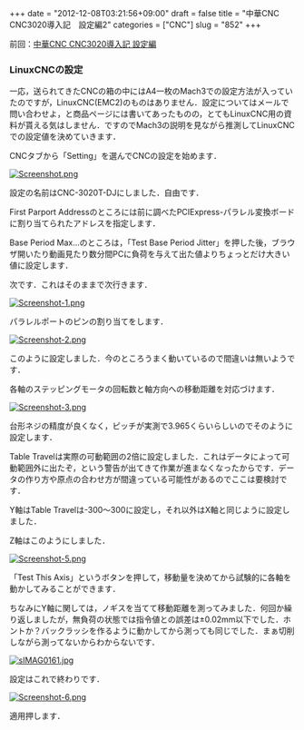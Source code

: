 +++
date = "2012-12-08T03:21:56+09:00"
draft = false
title = "中華CNC CNC3020導入記　設定編2"
categories = ["CNC"]
slug = "852"
+++

前回：<a title="中華CNC CNC3020導入記 設定編" href="http://blog.syundo.org/2012/11/14/%E4%B8%AD%E8%8F%AFcnc-cnc3020%E5%B0%8E%E5%85%A5%E8%A8%98%E3%80%80%E8%A8%AD%E5%AE%9A%E7%B7%A8/" target="_blank">中華CNC CNC3020導入記 設定編</a>

<h3>LinuxCNCの設定</h3>

一応，送られてきたCNCの箱の中にはA4一枚のMach3での設定方法が入っていたのですが，LinuxCNC(EMC2)のものはありません．設定についてはメールで問い合わせよ，と商品ページには書いてあったものの，とてもLinuxCNC用の資料が貰える気はしません．ですのでMach3の説明を見ながら推測してLinuxCNCでの設定値を決めていきます．



CNCタブから「Setting」を選んでCNCの設定を始めます．

<a href="/images/miconplus/fig/Screenshot.png"><img src="/images/miconplus/fig/Screenshots.png" alt="Screenshot.png"   border="0" /></a>

設定の名前はCNC-3020T-DJにしました．自由です．

First Parport Addressのところには前に調べたPCIExpress-パラレル変換ボードに割り当てられたアドレスを指定します．

Base Period Max…のところは，「Test Base Period Jitter」を押した後，ブラウザ開いたり動画見たり数分間PCに負荷を与えて出た値よりちょっとだけ大きい値に設定します．



次です．これはそのままで次行きます．

<a href="/images/miconplus/fig/Screenshot-1.png"><img src="/images/miconplus/fig/Screenshot-1s.png" alt="Screenshot-1.png"   border="0" /></a>

パラレルポートのピンの割り当てをします．

<a href="/images/miconplus/fig/Screenshot-2.png"><img src="/images/miconplus/fig/Screenshot-2s.png" alt="Screenshot-2.png"   border="0" /></a>

このように設定しました．今のところうまく動いているので間違いは無いようです．

各軸のステッピングモータの回転数と軸方向への移動距離を対応づけます．

<a href="/images/miconplus/fig/Screenshot-3.png"><img src="/images/miconplus/fig/Screenshot-3s.png" alt="Screenshot-3.png"   border="0" /></a>

台形ネジの精度が良くなく，ピッチが実測で3.965くらいらしいのでそのように設定します．

Table Travelは実際の可動範囲の2倍に設定しました．これはデータによって可動範囲外に出たぞ，という警告が出てきて作業が進まなくなったからです．データの作り方や原点の合わせ方が間違っている可能性があるのでここは要検討です．

Y軸はTable Travelは-300～300に設定し，それ以外はX軸と同じように設定しました．



Z軸はこのようにしました．

<a href="/images/miconplus/fig/Screenshot-5.png"><img src="/images/miconplus/fig/Screenshot-5s.png" alt="Screenshot-5.png"   border="0" /></a>

「Test This Axis」というボタンを押して，移動量を決めてから試験的に各軸を動かしてみることができます．

ちなみにY軸に関しては，ノギスを当てて移動距離を測ってみました．何回か繰り返しましたが，無負荷の状態では指令値との誤差は±0.02mm以下でした．ホントか？バックラッシを作るように動かしてから測っても同じでした．まぁ切削しながら測ってないからわからないです．

<a href="/images/miconplus/fig/sIMAG0161.jpg"><img src="/images/miconplus/fig/sIMAG0161s.jpg" alt="sIMAG0161.jpg"   border="0" /></a>

設定はこれで終わりです．

<a href="/images/miconplus/fig/Screenshot-6.png"><img src="/images/miconplus/fig/Screenshot-6s.png" alt="Screenshot-6.png"   border="0" /></a>

適用押します．
